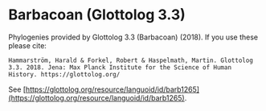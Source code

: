 # Barbacoan (Glottolog 3.3)

Phylogenies provided by Glottolog 3.3 (Barbacoan) (2018). If you use these please cite:

```
Hammarström, Harald & Forkel, Robert & Haspelmath, Martin. Glottolog 3.3. 2018. Jena: Max Planck Institute for the Science of Human History. https://glottolog.org/
```

See  [https://glottolog.org/resource/languoid/id/barb1265](https://glottolog.org/resource/languoid/id/barb1265).

